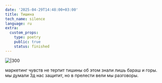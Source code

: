 ```yaml
---
date: '2025-04-29T14:48:00+03:00'
title: Тишина
tech_name: silence
language: ru
extra:
  custom_props:
    type: poetry
    public: true
    status: finished
---
```



![|300](/images/Pastedimage20250429144907.png)

маркетинг чувств не терпит тишины
об этом знали лишь бараш и горы.
мы думали 3д нас защитит,
но в прелести вели мы разговоры.
